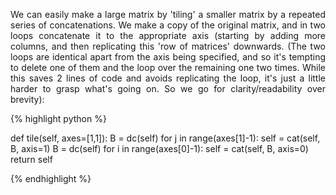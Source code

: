 <div style="text-align: justify">
<p>We can easily make a large matrix by 'tiling' a smaller matrix by a repeated
series of concatenations. We make a copy of the original matrix, and in two
loops concatenate it to the appropriate axis (starting by adding more columns,
and then replicating this 'row of matrices' downwards. (The two loops are
identical apart from the axis being specified, and so it's tempting to delete
one of them and the loop over the remaining one two times. While this saves 2
lines of code and avoids replicating the loop, it's just a little harder to
grasp what's going on. So we go for clarity/readability over brevity):</p>
</div>

{% highlight python %}

def tile(self, axes=[1,1]):
    B = dc(self)
    for j in range(axes[1]-1):
        self = cat(self, B, axis=1)
    B = dc(self)
    for i in range(axes[0]-1):
        self = cat(self, B, axis=0)
    return self

{% endhighlight %}
